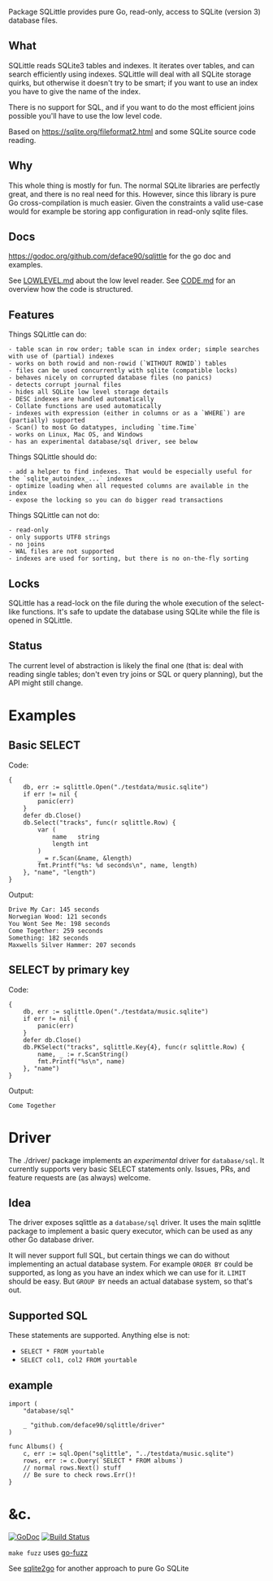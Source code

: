 Package SQLittle provides pure Go, read-only, access to SQLite (version 3) database
files.

## What
SQLittle reads SQLite3 tables and indexes. It iterates over tables, and
can search efficiently using indexes. SQLittle will deal with all SQLite
storage quirks, but otherwise it doesn't try to be smart; if you want to use
an index you have to give the name of the index.

There is no support for SQL, and if you want to do the most efficient joins
possible you'll have to use the low level code.

Based on https://sqlite.org/fileformat2.html and some SQLite source code reading.

## Why
This whole thing is mostly for fun. The normal SQLite libraries are perfectly great, and
there is no real need for this. However, since this library is pure Go
cross-compilation is much easier. Given the constraints a valid use-case would
for example be storing app configuration in read-only sqlite files.

## Docs
https://godoc.org/github.com/deface90/sqlittle for the go doc and examples.

See [LOWLEVEL.md](LOWLEVEL.md) about the low level reader.
See [CODE.md](CODE.md) for an overview how the code is structured.

## Features
Things SQLittle can do:

```
- table scan in row order; table scan in index order; simple searches with use of (partial) indexes
- works on both rowid and non-rowid (`WITHOUT ROWID`) tables
- files can be used concurrently with sqlite (compatible locks)
- behaves nicely on corrupted database files (no panics)
- detects corrupt journal files
- hides all SQLite low level storage details
- DESC indexes are handled automatically
- Collate functions are used automatically
- indexes with expression (either in columns or as a `WHERE`) are (partially) supported
- Scan() to most Go datatypes, including `time.Time`
- works on Linux, Mac OS, and Windows
- has an experimental database/sql driver, see below
```

Things SQLittle should do:

```
- add a helper to find indexes. That would be especially useful for the `sqlite_autoindex_...` indexes
- optimize loading when all requested columns are available in the index
- expose the locking so you can do bigger read transactions
```

Things SQLittle can not do:

```
- read-only
- only supports UTF8 strings
- no joins
- WAL files are not supported
- indexes are used for sorting, but there is no on-the-fly sorting
```

## Locks
SQLittle has a read-lock on the file during the whole execution of the
select-like functions. It's safe to update the database using SQLite while the
file is opened in SQLittle.

## Status
The current level of abstraction is likely the final one (that is: deal
with reading single tables; don't even try joins or SQL or query planning), but
the API might still change.



# Examples

## Basic SELECT
Code:

```
{
	db, err := sqlittle.Open("./testdata/music.sqlite")
	if err != nil {
		panic(err)
	}
	defer db.Close()
	db.Select("tracks", func(r sqlittle.Row) {
		var (
			name   string
			length int
		)
		_ = r.Scan(&name, &length)
		fmt.Printf("%s: %d seconds\n", name, length)
	}, "name", "length")
}
```
Output:

```
Drive My Car: 145 seconds
Norwegian Wood: 121 seconds
You Wont See Me: 198 seconds
Come Together: 259 seconds
Something: 182 seconds
Maxwells Silver Hammer: 207 seconds

```



## SELECT by primary key
Code:

```
{
	db, err := sqlittle.Open("./testdata/music.sqlite")
	if err != nil {
		panic(err)
	}
	defer db.Close()
	db.PKSelect("tracks", sqlittle.Key{4}, func(r sqlittle.Row) {
		name, _ := r.ScanString()
		fmt.Printf("%s\n", name)
	}, "name")
}
```
Output:

```
Come Together

```


# Driver

The ./driver/ package implements an *experimental* driver for `database/sql`. It currently supports very basic SELECT statements only. Issues, PRs, and feature requests are (as always) welcome.

## Idea

The driver exposes sqlittle as a `database/sql` driver. It uses the main sqlittle package to implement a basic query executor, which can be used as any other Go database driver.

It will never support full SQL, but certain things we can do without implementing an actual database system. For example `ORDER BY` could be supported, as long as you have an index which we can use for it. `LIMIT` should be easy. But `GROUP BY` needs an actual database system, so that's out.

## Supported SQL

These statements are supported. Anything else is not:

- `SELECT * FROM yourtable`
- `SELECT col1, col2 FROM yourtable`

## example

```
import (
	"database/sql"

	_ "github.com/deface90/sqlittle/driver"
)

func Albums() {
	c, err := sql.Open("sqlittle", "../testdata/music.sqlite")
	rows, err := c.Query(`SELECT * FROM albums`)
	// normal rows.Next() stuff
	// Be sure to check rows.Err()!
}
```


# &c.

[![GoDoc](https://godoc.org/github.com/deface90/sqlittle?status.svg)](https://godoc.org/github.com/deface90/sqlittle)
[![Build Status](https://travis-ci.org/deface90/sqlittle.png?branch=master)](https://travis-ci.org/deface90/sqlittle)

`make fuzz` uses [go-fuzz](https://github.com/dvyukov/go-fuzz)

See [sqlite2go](https://github.com/cznic/sqlite2go/) for another approach to pure Go SQLite
